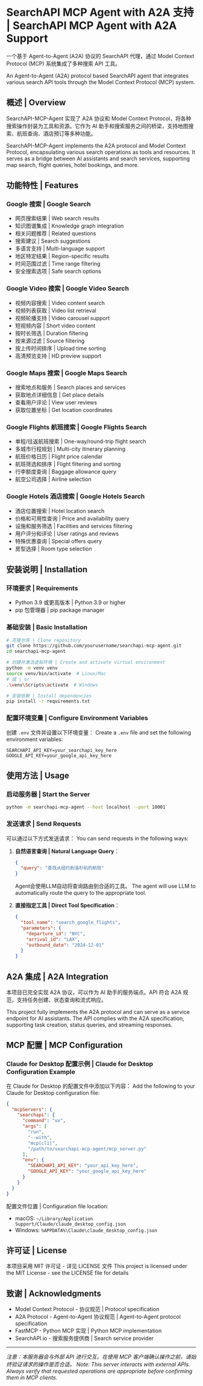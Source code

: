 # SearchAPI MCP Agent with A2A 支持 | SearchAPI MCP Agent with A2A Support

一个基于 Agent-to-Agent (A2A) 协议的 SearchAPI 代理，通过 Model Context Protocol (MCP) 系统集成了多种搜索 API 工具。

An Agent-to-Agent (A2A) protocol based SearchAPI agent that integrates various search API tools through the Model Context Protocol (MCP) system.

## 概述 | Overview

SearchAPI-MCP-Agent 实现了 A2A 协议和 Model Context Protocol，将各种搜索操作封装为工具和资源。它作为 AI 助手和搜索服务之间的桥梁，支持地图搜索、航班查询、酒店预订等多种功能。

SearchAPI-MCP-Agent implements the A2A protocol and Model Context Protocol, encapsulating various search operations as tools and resources. It serves as a bridge between AI assistants and search services, supporting map search, flight queries, hotel bookings, and more.

## 功能特性 | Features

### Google 搜索 | Google Search
* 网页搜索结果 | Web search results
* 知识图谱集成 | Knowledge graph integration
* 相关问题推荐 | Related questions
* 搜索建议 | Search suggestions
* 多语言支持 | Multi-language support
* 地区特定结果 | Region-specific results
* 时间范围过滤 | Time range filtering
* 安全搜索选项 | Safe search options

### Google Video 搜索 | Google Video Search
* 视频内容搜索 | Video content search
* 视频列表获取 | Video list retrieval
* 视频轮播支持 | Video carousel support
* 短视频内容 | Short video content
* 按时长筛选 | Duration filtering
* 按来源过滤 | Source filtering
* 按上传时间排序 | Upload time sorting
* 高清预览支持 | HD preview support

### Google Maps 搜索 | Google Maps Search
* 搜索地点和服务 | Search places and services
* 获取地点详细信息 | Get place details
* 查看用户评论 | View user reviews
* 获取位置坐标 | Get location coordinates

### Google Flights 航班搜索 | Google Flights Search
* 单程/往返航班搜索 | One-way/round-trip flight search
* 多城市行程规划 | Multi-city itinerary planning
* 航班价格日历 | Flight price calendar
* 航班筛选和排序 | Flight filtering and sorting
* 行李额度查询 | Baggage allowance query
* 航空公司选择 | Airline selection

### Google Hotels 酒店搜索 | Google Hotels Search
* 酒店位置搜索 | Hotel location search
* 价格和可用性查询 | Price and availability query
* 设施和服务筛选 | Facilities and services filtering
* 用户评分和评论 | User ratings and reviews
* 特殊优惠查询 | Special offers query
* 房型选择 | Room type selection

## 安装说明 | Installation

### 环境要求 | Requirements
* Python 3.9 或更高版本 | Python 3.9 or higher
* pip 包管理器 | pip package manager

### 基础安装 | Basic Installation

```bash
# 克隆仓库 | Clone repository
git clone https://github.com/yourusername/searchapi-mcp-agent.git
cd searchapi-mcp-agent

# 创建并激活虚拟环境 | Create and activate virtual environment
python -m venv venv
source venv/bin/activate  # Linux/Mac
# 或 | or
.\venv\Scripts\activate  # Windows

# 安装依赖 | Install dependencies
pip install -r requirements.txt
```

### 配置环境变量 | Configure Environment Variables

创建 `.env` 文件并设置以下环境变量：
Create a `.env` file and set the following environment variables:

```
SEARCHAPI_API_KEY=your_searchapi_key_here
GOOGLE_API_KEY=your_google_api_key_here
```

## 使用方法 | Usage

### 启动服务器 | Start the Server
```bash
python -m searchapi-mcp-agent --host localhost --port 10001
```

### 发送请求 | Send Requests
可以通过以下方式发送请求：
You can send requests in the following ways:

1. **自然语言查询 | Natural Language Query**：
   ```json
   {
     "query": "查找从纽约到洛杉矶的航班"
   }
   ```
   Agent会使用LLM自动将查询路由到合适的工具。
   The agent will use LLM to automatically route the query to the appropriate tool.

2. **直接指定工具 | Direct Tool Specification**：
   ```json
   {
     "tool_name": "search_google_flights",
     "parameters": {
       "departure_id": "NYC",
       "arrival_id": "LAX",
       "outbound_date": "2024-12-01"
     }
   }
   ```

## A2A 集成 | A2A Integration

本项目已完全实现 A2A 协议，可以作为 AI 助手的服务端点。API 符合 A2A 规范，支持任务创建、状态查询和流式响应。

This project fully implements the A2A protocol and can serve as a service endpoint for AI assistants. The API complies with the A2A specification, supporting task creation, status queries, and streaming responses.

## MCP 配置 | MCP Configuration

### Claude for Desktop 配置示例 | Claude for Desktop Configuration Example

在 Claude for Desktop 的配置文件中添加以下内容：
Add the following to your Claude for Desktop configuration file:

```json
{
  "mcpServers": {
    "searchapi": {
      "command": "uv",
      "args": [
        "run",
        "--with",
        "mcp[cli]",
        "/path/to/searchapi-mcp-agent/mcp_server.py"
      ],
      "env": {
        "SEARCHAPI_API_KEY": "your_api_key_here",
        "GOOGLE_API_KEY": "your_google_api_key_here"
      }
    }
  }
}
```

配置文件位置 | Configuration file location:
* macOS: `~/Library/Application Support/Claude/claude_desktop_config.json`
* Windows: `%APPDATA%\Claude\claude_desktop_config.json`

## 许可证 | License

本项目采用 MIT 许可证 - 详见 LICENSE 文件
This project is licensed under the MIT License - see the LICENSE file for details

## 致谢 | Acknowledgments

* Model Context Protocol - 协议规范 | Protocol specification
* A2A Protocol - Agent-to-Agent 协议规范 | Agent-to-Agent protocol specification 
* FastMCP - Python MCP 实现 | Python MCP implementation
* SearchAPI.io - 搜索服务提供商 | Search service provider

---

_注意：本服务器会与外部 API 进行交互。在使用 MCP 客户端确认操作之前，请始终验证请求的操作是否合适。_
_Note: This server interacts with external APIs. Always verify that requested operations are appropriate before confirming them in MCP clients._ 
